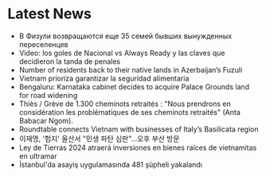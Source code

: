 # Latest News
-  В Физули возвращаются еще 35 семей бывших вынужденных переселенцев
-  Video: los goles de Nacional vs Always Ready y las claves que decidieron la tanda de penales
-  Number of residents back to their native lands in Azerbaijan’s Fuzuli
-  Vietnam prioriza garantizar la seguridad alimentaria
-  Bengaluru: Karnataka cabinet decides to acquire Palace Grounds land for road widening
-  Thiès / Grève de 1.300 cheminots retraités : "Nous prendrons en considération les problématiques de ses cheminots retraités" (Anta Babacar Ngom).
-  Roundtable connects Vietnam with businesses of Italy’s Basilicata region
-  이재명, '험지' 울산서 "민생 파탄 심판"...오후 부산 방문
-  Ley de Tierras 2024 atraerá inversiones en bienes raíces de vietnamitas en ultramar
-  İstanbul'da asayiş uygulamasında 481 şüpheli yakalandı
